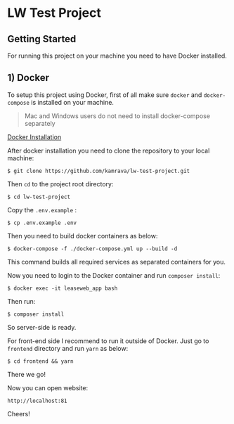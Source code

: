# LW Test Project


## Getting Started
For running this project on your machine you need to have Docker installed.

## 1) Docker

To setup this project using Docker, first of all make sure `docker` and `docker-compose` is installed on your machine.

> Mac and Windows users do not need to install docker-compose separately

[Docker Installation](https://docs.docker.com/get-docker)

After docker installation you need to clone the repository to your local machine:

```
$ git clone https://github.com/kamrava/lw-test-project.git
```
Then `cd` to the project root directory:

```
$ cd lw-test-project
```

Copy the `.env.example` :

```
$ cp .env.example .env
```

Then you need to build docker containers as below:
```
$ docker-compose -f ./docker-compose.yml up --build -d
```

This command builds all required services as separated containers for you.

Now you need to login to the Docker container and run `composer install`:
```
$ docker exec -it leaseweb_app bash
```

Then run:
```
$ composer install
```

So server-side is ready.

For front-end side I recommend to run it outside of Docker.
Just go to `frontend` directory and run `yarn` as below:
```
$ cd frontend && yarn
```

There we go!


Now you can open website:

```
http://localhost:81
```

Cheers!